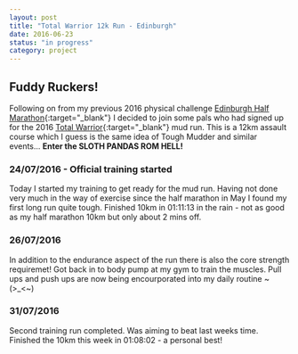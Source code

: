 ```yaml
---
layout: post
title: "Total Warrior 12k Run - Edinburgh"
date: 2016-06-23
status: "in progress"
category: project
---
```


## Fuddy Ruckers!

Following on from my previous 2016 physical challenge [Edinburgh Half Marathon]{:target="_blank"} I decided to join some pals who had signed up for the 2016 [Total Warrior]{:target="_blank"} mud run. This is a 12km assault course which I guess is the same idea of Tough Mudder and similar events... **Enter the SLOTH PANDAS ROM HELL!**


### 24/07/2016 - Official training started
Today I started my training to get ready for the mud run. Having not done very much in the way of exercise since the half marathon in May I found my first long run quite tough. Finished 10km in 01:11:13 in the rain - not as good as my half marathon 10km but only about 2 mins off. 


### 26/07/2016
In addition to the endurance aspect of the run there is also the core strength requiremet! Got back in to body pump at my gym to train the muscles. Pull ups and push ups are now being encourporated into my daily routine ~(>_<~)


### 31/07/2016
Second training run completed. Was aiming to beat last weeks time. Finished the 10km this week in 01:08:02 - a personal best!

[Edinburgh Half Marathon]: http://www.scottaku.com/blog/2016/03/07/emf2016
[Total Warrior]: http://www.totalwarrior.co.uk/
